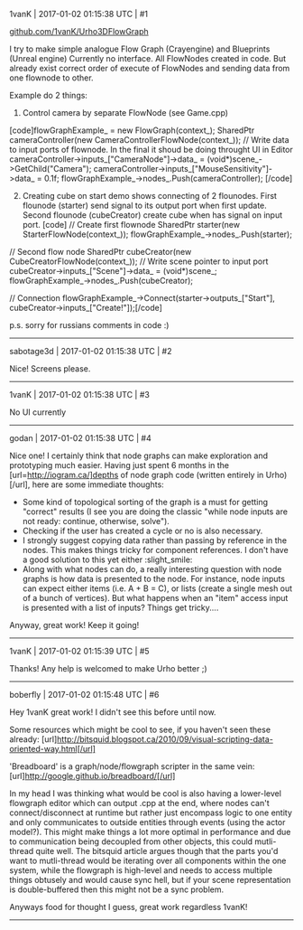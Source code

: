 1vanK | 2017-01-02 01:15:38 UTC | #1

[github.com/1vanK/Urho3DFlowGraph](https://github.com/1vanK/Urho3DFlowGraph)

I try to make simple analogue Flow Graph (Crayengine) and Blueprints (Unreal engine)
Currently no interface. All FlowNodes created in code. But already exist correct order of execute of FlowNodes and sending data from one flownode to other.

Example do 2 things:

1) Control camera by separate FlowNode (see Game.cpp)

[code]flowGraphExample_ = new FlowGraph(context_);
SharedPtr<CameraControllerFlowNode> cameraController(new CameraControllerFlowNode(context_));
// Write data to input ports of flownode. In the final it shoud be doing throught UI in Editor
cameraController->inputs_["CameraNode"]->data_ = (void*)scene_->GetChild("Camera");
cameraController->inputs_["MouseSensitivity"]->data_ = 0.1f;
flowGraphExample_->nodes_.Push(cameraController);
[/code]

2) Creating cube on start demo shows connecting of 2 flounodes.
First flounode (starter) send signal to its output port when first update.
Second flounode (cubeCreator) create cube when has signal on input port.
[code]
// Create first flownode
SharedPtr<StarterFlowNode> starter(new StarterFlowNode(context_));
flowGraphExample_->nodes_.Push(starter);

// Second flow node
SharedPtr<CubeCreatorFlowNode> cubeCreator(new CubeCreatorFlowNode(context_));
// Write scene pointer to input port
cubeCreator->inputs_["Scene"]->data_ = (void*)scene_;
flowGraphExample_->nodes_.Push(cubeCreator);

// Connection
flowGraphExample_->Connect(starter->outputs_["Start"], cubeCreator->inputs_["Create!"]);[/code]

p.s. sorry for russians comments in code :)

-------------------------

sabotage3d | 2017-01-02 01:15:38 UTC | #2

Nice! Screens please.

-------------------------

1vanK | 2017-01-02 01:15:38 UTC | #3

No UI currently

-------------------------

godan | 2017-01-02 01:15:38 UTC | #4

Nice one! I certainly think that node graphs can make exploration and prototyping much easier. Having just spent 6 months in the [url=http://iogram.ca/]depths of node graph code (written entirely in Urho)[/url], here are some immediate thoughts:

- Some kind of topological sorting of the graph is a must for getting "correct" results (I see you are doing the classic "while node inputs are not ready: continue, otherwise, solve"). 
- Checking if the user has created a cycle or no is also necessary.
- I strongly suggest copying data rather than passing by reference in the nodes. This makes things tricky for component references. I don't have a good solution to this yet either :slight_smile:
- Along with what nodes can do, a really interesting question with node graphs is how data is presented to the node. For instance, node inputs can expect either items (i.e. A + B = C), or lists (create a single mesh out of a bunch of vertices). But what happens when an "item" access input is presented with a list of inputs? Things get tricky....

Anyway, great work! Keep it going!

-------------------------

1vanK | 2017-01-02 01:15:39 UTC | #5

Thanks! Any help is welcomed to make Urho better  ;)

-------------------------

boberfly | 2017-01-02 01:15:48 UTC | #6

Hey 1vanK great work! I didn't see this before until now.

Some resources which might be cool to see, if you haven't seen these already:
[url]http://bitsquid.blogspot.ca/2010/09/visual-scripting-data-oriented-way.html[/url]

'Breadboard' is a graph/node/flowgraph scripter in the same vein:
[url]http://google.github.io/breadboard/[/url]

In my head I was thinking what would be cool is also having a lower-level flowgraph editor which can output .cpp at the end, where nodes can't connect/disconnect at runtime but rather just encompass logic to one entity and only communicates to outside entities through events (using the actor model?). This might make things a lot more optimal in performance and due to communication being decoupled from other objects, this could mutli-thread quite well. The bitsquid article argues though that the parts you'd want to mutli-thread would be iterating over all components within the one system, while the flowgraph is high-level and needs to access multiple things obtusely and would cause sync hell, but if your scene representation is double-buffered then this might not be a sync problem.

Anyways food for thought I guess, great work regardless 1vanK!

-------------------------

